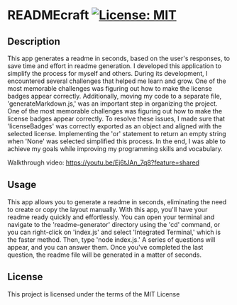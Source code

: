# READMEcraft [![License: MIT](https://img.shields.io/badge/License-MIT-yellow.svg)](https://opensource.org/licenses/MIT)
    
## Description 
      
This app generates a readme in seconds, based on the user's responses, to save time and effort in readme generation. I developed this application to simplify the process for myself and others. During its development, I encountered several challenges that helped me learn and grow. One of the most memorable challenges was figuring out how to make the license badges appear correctly. Additionally, moving my code to a separate file, 'generateMarkdown.js,' was an important step in organizing the project. One of the most memorable challenges was figuring out how to make the license badges appear correctly. To resolve these issues, I made sure that 'licenseBadges' was correctly exported as an object and aligned with the selected license. Implementing the 'or' statement to return an empty string when 'None' was selected simplified this process. In the end, I was able to achieve my goals while improving my programming skills and vocabulary.

Walkthrough video: https://youtu.be/Ej6tJAn_7q8?feature=shared

## Usage

This app allows you to generate a readme in seconds, eliminating the need to create or copy the layout manually. With this app, you'll have your readme ready quickly and effortlessly. You can open your terminal and navigate to the 'readme-generator' directory using the 'cd' command, or you can right-click on 'index.js' and select 'Integrated Terminal,' which is the faster method. Then, type 'node index.js.' A series of questions will appear, and you can answer them. Once you've completed the last question, the readme file will be generated in a matter of seconds.
      
## License
  
This project is licensed under the terms of the MIT License 
